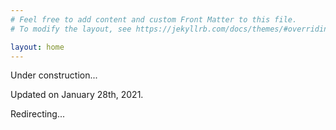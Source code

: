 ```yaml
---
# Feel free to add content and custom Front Matter to this file.
# To modify the layout, see https://jekyllrb.com/docs/themes/#overriding-theme-defaults

layout: home
---
```

<html>
  <head>
    <meta HTTP-EQUIV="REFRESH" content="10; url=https://ins2i.cnrs.fr/fr/cnrsinfo/un-erc-face-au-challenge-du-big-data">
  </head>
</html>

Under construction...

Updated on January 28th, 2021.

Redirecting...
